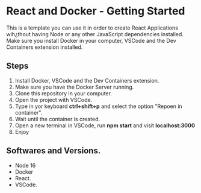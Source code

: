 # React and Docker - Getting Started

This is a template you can use it in order to create React Applications wih¿thout having Node or any other JavaScript
dependencies installed. Make sure you install Docker in your computer, VSCode and the Dev Containers extension installed.

## Steps

1. Install Docker, VSCode and the Dev Containers extension.
2. Make sure you have the Docker Server running.
3. Clone this repository in your computer.
4. Open the project with VSCode.
5. Type in yor keyboard **ctrl+shift+p** and select the option "Repoen in container".
6. Wait until the container is created.
7. Open a new terminal in VSCode, run **npm start** and visit **localhost:3000**
8. Enjoy

## Softwares and Versions.

- Node 16
- Docker
- React.
- VSCode.
